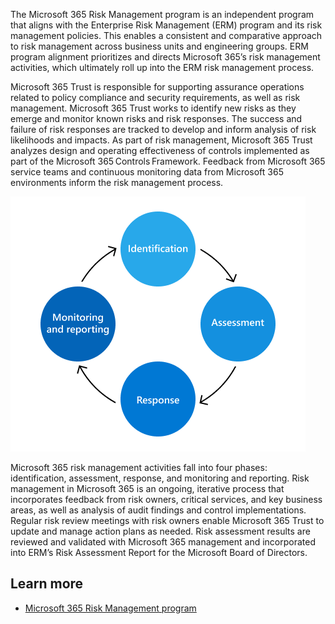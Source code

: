The Microsoft 365 Risk Management program is an independent program that aligns with the Enterprise Risk Management (ERM) program and its risk management policies. This enables a consistent and comparative approach to risk management across business units and engineering groups. ERM program alignment prioritizes and directs Microsoft 365’s risk management activities, which ultimately roll up into the ERM risk management process.

Microsoft 365 Trust is responsible for supporting assurance operations related to policy compliance and security requirements, as well as risk management. Microsoft 365 Trust works to identify new risks as they emerge and monitor known risks and risk responses. The success and failure of risk responses are tracked to develop and inform analysis of risk likelihoods and impacts. As part of risk management, Microsoft 365 Trust analyzes design and operating effectiveness of controls implemented as part of the Microsoft 365 Controls Framework. Feedback from Microsoft 365 service teams and continuous monitoring data from Microsoft 365 environments inform the risk management process.

![A circular diagram showing the ongoing process of identifying, assessing, responding to, and monitoring risk.](../media/assurance-risk-management-review-process.png)

Microsoft 365 risk management activities fall into four phases: identification, assessment, response, and monitoring and reporting. Risk management in Microsoft 365 is an ongoing, iterative process that incorporates feedback from risk owners, critical services, and key business areas, as well as analysis of audit findings and control implementations. Regular risk review meetings with risk owners enable Microsoft 365 Trust to update and manage action plans as needed. Risk assessment results are reviewed and validated with Microsoft 365 management and incorporated into ERM’s Risk Assessment Report for the Microsoft Board of Directors.

## Learn more
- [Microsoft 365 Risk Management program](/compliance/assurance/assurance-risk-management-program?azure-portal=true)
